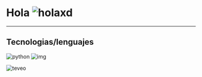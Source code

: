 # Hola ![holaxd](https://images-ext-1.discordapp.net/external/7JCHq2gtZzlzN3VT-AhcorXwlUjGm3UHFOud5h32Y2U/%3Fsize%3D48%26quality%3Dlossless%26name%3DDyno_Hi/https/cdn.discordapp.com/emojis/830011865395626004.gif)
***
## Tecnologias/lenguajes

![python](https://camo.githubusercontent.com/8a03be915cf539ac37b85eefb894127a96cd149723686358c38f36de12932263/68747470733a2f2f696d672e736869656c64732e696f2f62616467652f507974686f6e2d3337373641423f6c6f676f3d707974686f6e266c6f676f436f6c6f723d7768697465267374796c653d666f722d7468652d6261646765)
![img](https://camo.githubusercontent.com/401f0384359877f2dfc1b834817db26e622f700d7281309123db9ea3a590baca/68747470733a2f2f696d672e736869656c64732e696f2f62616467652f68746d6c352d4533344632363f7374796c653d666f722d7468652d6261646765266c6f676f3d68746d6c35266c6f676f436f6c6f723d453334463236266c6162656c436f6c6f723d776869746526636f6c6f723d6f72616e6765)

![teveo](https://media.discordapp.net/attachments/760557267065634826/1151141535824494592/IMG_3313.gif?ex=66ca8359&is=66c931d9&hm=afa759edc0df5c410249c2baeda87fd202e36ceb9d025a0e17b87eaeb7408e07&=&width=546&height=421)
